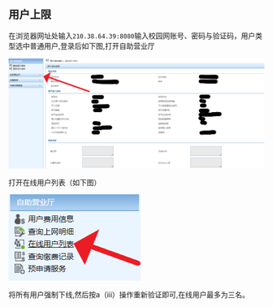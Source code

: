 ## 用户上限

在浏览器网址处输入`210.38.64.39:8080`输入校园网账号、密码与验证码，用户类型选中普通用户,登录后如下图,打开自助营业厅

![img](./assets/1711717156994-10.png)

打开在线用户列表（如下图）

![img](./assets/1711717156994-9.png)

将所有用户强制下线,然后按a（iii）操作重新验证即可,在线用户最多为三名。